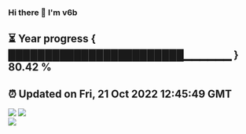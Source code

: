 ### Hi there 👋  I'm v6b  
⏳ Year progress { ████████████████████████▁▁▁▁▁▁ } 80.42 %
---
⏰ Updated on Fri, 21 Oct 2022 12:45:49 GMT
---
![](https://github-readme-stats.vercel.app/api?username=v6b&bg_color=30,e96443,904e95&title_color=fff&text_color=fff&layout=compact)
![](https://github-readme-stats.vercel.app/api/top-langs/?username=v6b&layout=compact&bg_color=30,e96443,904e95&title_color=fff&text_color=fff)  
![](https://gcore.jsdelivr.net/gh/v6b/v6b@main/assets/github-contribution-grid-snake.svg)


